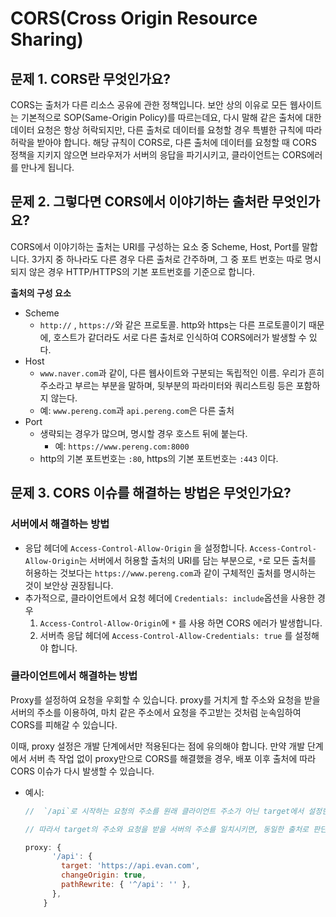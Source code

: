 # CORS(Cross Origin Resource Sharing)

## 문제 1. CORS란 무엇인가요?

CORS는 출처가 다른 리소스 공유에 관한 정책입니다.
보안 상의 이유로 모든 웹사이트는 기본적으로 SOP(Same-Origin Policy)를 따르는데요, 다시 말해 같은 출처에 대한 데이터 요청은 항상 허락되지만, 다른 출처로 데이터를 요청할 경우 특별한 규칙에 따라 허락을 받아야 합니다.
해당 규칙이 CORS로, 다른 출처에 데이터를 요청할 때 CORS 정책을 지키지 않으면 브라우저가 서버의 응답을 파기시키고, 클라이언트는 CORS에러를 만나게 됩니다.

## 문제 2. 그렇다면 CORS에서 이야기하는 출처란 무엇인가요?

CORS에서 이야기하는 출처는 URI를 구성하는 요소 중 Scheme, Host, Port를 말합니다.
3가지 중 하나라도 다른 경우 다른 출처로 간주하며, 그 중 포트 번호는 따로 명시되지 않은 경우 HTTP/HTTPS의 기본 포트번호를 기준으로 합니다.

**출처의 구성 요소**

- Scheme
  - `http://` , `https://`와 같은 프로토콜. http와 https는 다른 프로토콜이기 때문에, 호스트가 같더라도 서로 다른 출처로 인식하여 CORS에러가 발생할 수 있다.
- Host
  - `www.naver.com`과 같이, 다른 웹사이트와 구분되는 독립적인 이름. 우리가 흔히 주소라고 부르는 부분을 말하며, 뒷부분의 파라미터와 쿼리스트링 등은 포함하지 않는다.
  - 예: `www.pereng.com`과 `api.pereng.com`은 다른 출처
- Port
  - 생략되는 경우가 많으며, 명시할 경우 호스트 뒤에 붙는다.
    - 예: `https://www.pereng.com:8000`
  - http의 기본 포트번호는 `:80`, https의 기본 포트번호는 `:443` 이다.

## 문제 3. CORS 이슈를 해결하는 방법은 무엇인가요?

### 서버에서 해결하는 방법

- 응답 헤더에 `Access-Control-Allow-Origin` 을 설정합니다.
  `Access-Control-Allow-Origin`는 서버에서 허용할 출처의 URI를 담는 부분으로,
  `*`로 모든 출처를 허용하는 것보다는 `https://www.pereng.com`과 같이 구체적인 출처를 명시하는 것이 보안상 권장됩니다.
- 추가적으로, 클라이언트에서 요청 헤더에 `Credentials: include`옵션을 사용한 경우
  1. `Access-Control-Allow-Origin`에 `*` 를 사용 하면 CORS 에러가 발생합니다.
  2. 서버측 응답 헤더에 `Access-Control-Allow-Credentials: true` 를 설정해야 합니다.

### 클라이언트에서 해결하는 방법

Proxy를 설정하여 요청을 우회할 수 있습니다. proxy를 거치게 할 주소와 요청을 받을 서버의 주소를 이용하여, 마치 같은 주소에서 요청을 주고받는 것처럼 눈속임하여
CORS를 피해갈 수 있습니다.

이때, proxy 설정은 개발 단계에서만 적용된다는 점에 유의해야 합니다. 만약 개발 단계에서 서버 측 작업 없이 proxy만으로 CORS를 해결했을 경우, 배포 이후 출처에
따라 CORS 이슈가 다시 발생할 수 있습니다.

- 예시:

  ```jsx
  //  `/api`로 시작하는 요청의 주소를 원래 클라이언트 주소가 아닌 target에서 설정한 주소로 우회해준다.

  // 따라서 target의 주소와 요청을 받을 서버의 주소를 일치시키면, 동일한 출처로 판단하여 CORS 정책 위반을 피해갈 수 있다

  proxy: {
        '/api': {
          target: 'https://api.evan.com',
          changeOrigin: true,
          pathRewrite: { '^/api': '' },
        },
      }

  ```

